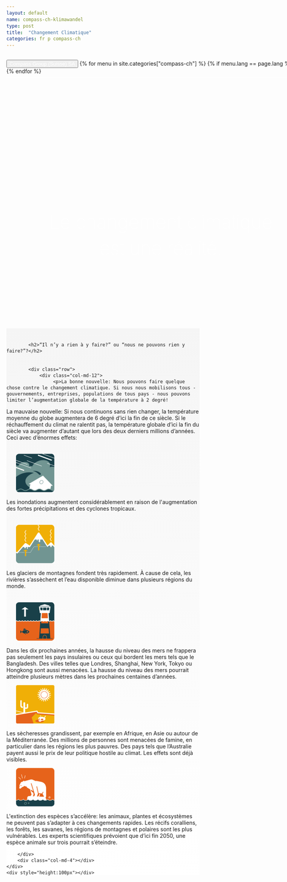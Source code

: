 ```yaml
---
layout: default
name: compass-ch-klimawandel
type: post
title:  "Changement Climatique"
categories: fr p compass-ch
---
```



<div>
	<div class="container-hero container-hero-1 clearfix" style="background-image: url('/images/unsplash_523183833041b_1.jpg');background-repeat: no-repeat;background-size: 1500px 1000px;background-color: rgba(0, 0, 0, 0.0);height: 700px;background-position: 50% 30%;">
		<div class="container-hero-content container-hero-content-1 clearfix">
			<div class="container-4 clearfix" style="margin-bottom:-40px;margin-top:30px;width: 960px;height: 46px;border-bottom: 1px solid rgb(255, 255, 255);">
				<button class="text text-5" style="text-align:left;color: #fff" onClick="window.location='/';" >Compass Group (Suisse) SA</button>
				{% for menu in site.categories["compass-ch"] %}
				{% if menu.lang == page.lang %}
				<button class="_button" style="float:right;margin-left:20px;margin-top:8px;font-size:0.95em;color: #fff" onClick="window.location='{{menu.url}}';">{{menu.title}}</button>
				{% endif %}{% endfor %}
			</div>
			<div style="line-height: 1.38;clear: both;width: 636px;margin: 360px 0 0 16.83268%;border-radius: 3px;background-color: rgba(255, 255, 255, 0);font-size: 3.5em;text-align: center;float: left;color: #fff;font-weight:100">Le changement climatique est une réalité.</div>
		</div>
	</div>
</div>

<div style="background: -webkit-linear-gradient(90deg, rgb(255, 255, 255) 0%, rgb(245, 245, 245) 100%) rgb(222, 222, 222);">
	


<div class="container">
	<div class="row" style="height:20px"></div>
	<div class="row">
		<div class="col-md-2"></div>
		<div class="col-md-6">
		  
			<h2>“Il n’y a rien à y faire?” ou “nous ne pouvons rien y faire?”?</h2>
			
	       
			<div class="row">
				<div class="col-md-12">
					 <p>La bonne nouvelle: Nous pouvons faire quelque chose contre le changement climatique. Si nous nous mobilisons tous - gouvernements, entreprises, populations de tous pays - nous pouvons limiter l’augmentation globale de la température à 2 degré!
La mauvaise nouvelle: Si nous continuons sans rien changer, la température moyenne du globe augmentera de 6 degré d’ici la fin de ce siècle.  Si le réchauffement du climat ne ralentit pas, la température globale d’ici la fin du siècle va augmenter d’autant que lors des deux derniers millions d’années. Ceci avec d’énormes effets:</p></div>
			</div>
			 <div class="row" style="height:20px"></div>
			<div class="row">
				<div class="col-md-3" style="padding-right:25px;padding-left:25px">
					 <img src="/images/Unknown-100x100.gif" data-rimage data-src="/images/Unknown-100x100.gif">
				</div>
				<div class="col-md-9"><p> Les inondations augmentent considérablement en raison de l'augmentation des fortes précipitations et des cyclones tropicaux.</p></div>
			</div>
				<div class="row" style="height:20px"></div>
			<div class="row">
				<div class="col-md-3" style="padding-right:25px;padding-left:25px"> <img src="/images/Unknown-2-100x100.gif" data-rimage data-src="/images/Unknown-2-100x100.gif"></div>
				<div class="col-md-9"><p>Les glaciers de montagnes fondent très rapidement. À cause de cela, les rivières s’assèchent et l’eau disponible diminue dans plusieurs régions du monde.</p></div>
			</div>
				<div class="row" style="height:20px"></div>
			<div class="row">
				<div class="col-md-3" style="padding-right:25px;padding-left:25px"> <img src="/images/Unknown-1-100x100.gif" data-rimage data-src="/images/Unknown-1-100x100.gif"></div>
				<div class="col-md-9"><p>Dans les dix prochaines années, la hausse du niveau des mers ne frappera pas seulement les pays insulaires ou ceux qui bordent les mers tels que le Bangladesh. Des villes telles que Londres, Shanghai, New York, Tokyo ou Hongkong sont aussi menacées. La hausse du niveau des mers pourrait atteindre plusieurs mètres dans les prochaines centaines d’années.</p></div>
			</div>
			<div class="row">
				<div class="col-md-3" style="padding-right:25px;padding-left:25px"><img src="/images/Unknown-3-100x100.gif" data-rimage data-src="/images/Unknown-3-100x100.gif"></div>
				<div class="col-md-9"><p>Les sècheresses grandissent, par exemple en Afrique, en Asie ou autour de la Méditerranée. Des millions de personnes sont menacées de famine, en particulier dans les régions les plus pauvres. Des pays tels que l’Australie payent aussi le prix de leur politique hostile au climat. Les effets sont déjà visibles.</p></div>
			</div>
			<div class="row">
				<div class="col-md-3" style="padding-right:25px;padding-left:25px"><img src="/images/Unknown-4-100x100.gif" data-rimage data-src="/images/Unknown-4-100x100.gif"></div>
				<div class="col-md-9"><p>L'extinction des espèces s’accélère: les animaux, plantes et écosystèmes ne peuvent pas s’adapter à ces changements rapides. Les récifs coralliens, les forêts, les savanes, les régions de montagnes et polaires sont les plus vulnérables. Les experts scientifiques prévoient que d’ici fin 2050, une espèce animale sur trois pourrait s’éteindre.</p></div>
			</div>
	        
		</div>
		<div class="col-md-4"></div>
	</div>
	<div style="height:100px"></div>
</div>
